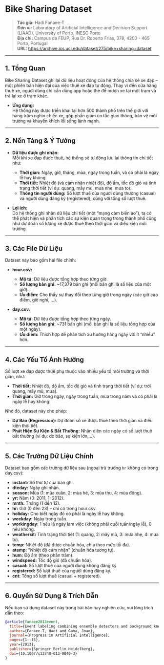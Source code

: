 # Bike Sharing Dataset

> **Tác giả:** Hadi Fanaee-T  
> **Đơn vị:** Laboratory of Artificial Intelligence and Decision Support (LIAAD), University of Porto, INESC Porto  
> **Địa chỉ:** Campus da FEUP, Rua Dr. Roberto Frias, 378, 4200 - 465 Porto, Portugal  
> **URL:** https://archive.ics.uci.edu/dataset/275/bike+sharing+dataset

---

## 1. Tổng Quan

Bike Sharing Dataset ghi lại dữ liệu hoạt động của hệ thống chia sẻ xe đạp – một phiên bản hiện đại của việc thuê xe đạp tự động. Thay vì đến cửa hàng thuê xe, người dùng chỉ cần dùng app hoặc thẻ để mượn xe tại một trạm và trả lại xe ở trạm khác.

- **Ứng dụng:**  
  Hệ thống này được triển khai tại hơn 500 thành phố trên thế giới với hàng trăm nghìn chiếc xe, góp phần giảm ùn tắc giao thông, bảo vệ môi trường và khuyến khích lối sống lành mạnh.

---

## 2. Nền Tảng & Ý Tưởng

- **Dữ liệu được ghi nhận:**  
  Mỗi khi xe đạp được thuê, hệ thống sẽ tự động lưu lại thông tin chi tiết như:
  - **Thời gian:** Ngày, giờ, tháng, mùa, ngày trong tuần, và có phải là ngày lễ hay không.
  - **Thời tiết:** Nhiệt độ (và cảm nhận nhiệt độ), độ ẩm, tốc độ gió và tình trạng thời tiết (ví dụ: quang, mây mù, mưa nhẹ, mưa to).
  - **Thông tin người dùng:** Số lượt thuê của người dùng thường (casual) và người dùng đăng ký (registered), cùng với tổng số lượt thuê.

- **Lợi ích:**  
  Do hệ thống ghi nhận dữ liệu chi tiết (một “mạng cảm biến ảo”), ta có thể phát hiện và phân tích các sự kiện quan trọng trong thành phố cũng như dự đoán số lượng xe được thuê theo thời gian và điều kiện môi trường.

---

## 3. Các File Dữ Liệu

Dataset này bao gồm hai file chính:

- **hour.csv:**  
  - **Mô tả:** Dữ liệu được tổng hợp theo từng giờ.  
  - **Số lượng bản ghi:** ~17,379 bản ghi (mỗi bản ghi là số liệu của một giờ).
  - **Ưu điểm:** Cho thấy sự thay đổi theo từng giờ trong ngày (các giờ cao điểm, giờ nghỉ, …).

- **day.csv:**  
  - **Mô tả:** Dữ liệu được tổng hợp theo từng ngày.
  - **Số lượng bản ghi:** ~731 bản ghi (mỗi bản ghi là số liệu tổng hợp của một ngày).
  - **Ưu điểm:** Thích hợp để phân tích xu hướng hàng ngày với ít “nhiễu” hơn.

---

## 4. Các Yếu Tố Ảnh Hưởng

Số lượt xe đạp được thuê phụ thuộc vào nhiều yếu tố môi trường và thời gian, như:

- **Thời tiết:** Nhiệt độ, độ ẩm, tốc độ gió và tình trạng thời tiết (ví dụ: trời quang, mây mù, mưa).
- **Thời gian:** Giờ trong ngày, ngày trong tuần, mùa trong năm và có phải là ngày lễ hay không.

Nhờ đó, dataset này cho phép:
- **Dự Báo (Regression):** Dự đoán số xe được thuê theo thời gian và điều kiện thời tiết.
- **Phát Hiện Sự Kiện & Bất Thường:** Nhận diện các ngày có số lượt thuê bất thường (ví dụ: do bão, sự kiện lớn,…).

---

## 5. Các Trường Dữ Liệu Chính

Dataset bao gồm các trường dữ liệu sau (ngoại trừ trường `hr` không có trong day.csv):

- **instant:** Số thứ tự của bản ghi.
- **dteday:** Ngày ghi nhận.
- **season:** Mùa (1: mùa xuân, 2: mùa hè, 3: mùa thu, 4: mùa đông).
- **yr:** Năm (0: 2011, 1: 2012).
- **mnth:** Tháng (1 đến 12).
- **hr:** Giờ (0 đến 23) – chỉ có trong hour.csv.
- **holiday:** Cho biết ngày đó có phải là ngày lễ hay không.
- **weekday:** Ngày trong tuần.
- **workingday:** 1 nếu là ngày làm việc (không phải cuối tuần/ngày lễ), 0 nếu không.
- **weathersit:** Tình trạng thời tiết (1: quang, 2: mây mù, 3: mưa nhẹ, 4: mưa to).
- **temp:** Nhiệt độ (đã được chuẩn hóa, chia theo mức tối đa).
- **atemp:** "Nhiệt độ cảm nhận" (chuẩn hóa tương tự).
- **hum:** Độ ẩm (theo phần trăm).
- **windspeed:** Tốc độ gió (đã chuẩn hóa).
- **casual:** Số lượt thuê của người dùng không đăng ký.
- **registered:** Số lượt thuê của người dùng đăng ký.
- **cnt:** Tổng số lượt thuê (casual + registered).

---

## 6. Quyền Sử Dụng & Trích Dẫn

Nếu bạn sử dụng dataset này trong bài báo hay nghiên cứu, vui lòng trích dẫn theo:

```bibtex
@article{fanaee2013event,
  title={Event labeling combining ensemble detectors and background knowledge},
  author={Fanaee-T, Hadi and Gama, Joao},
  journal={Progress in Artificial Intelligence},
  pages={1--15},
  year={2013},
  publisher={Springer Berlin Heidelberg},
  doi={10.1007/s13748-013-0040-3}
}
